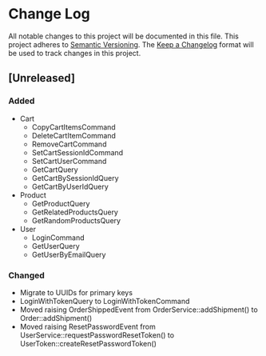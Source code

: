 # Change Log
All notable changes to this project will be documented in this file.
This project adheres to [Semantic Versioning](http://semver.org/).
The [Keep a Changelog](http://keepachangelog.com/) format will be
used to track changes in this project.

## [Unreleased]
### Added
- Cart
  - CopyCartItemsCommand
  - DeleteCartItemCommand
  - RemoveCartCommand
  - SetCartSessionIdCommand
  - SetCartUserCommand
  - GetCartQuery
  - GetCartBySessionIdQuery
  - GetCartByUserIdQuery
- Product
  - GetProductQuery
  - GetRelatedProductsQuery
  - GetRandomProductsQuery
- User
  - LoginCommand
  - GetUserQuery
  - GetUserByEmailQuery

### Changed
- Migrate to UUIDs for primary keys
- LoginWithTokenQuery to LoginWithTokenCommand
- Moved raising OrderShippedEvent from OrderService::addShipment() to Order::addShipment()
- Moved raising ResetPasswordEvent from UserService::requestPasswordResetToken() to UserToken::createResetPasswordToken()
